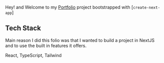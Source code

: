 Hey! and Welcome to my [Portfolio](https://nextjs.org/) project bootstrapped with [`create-next-app`]

## Tech Stack

Main reason I did this folio was that I wanted to build a project in NextJS and to use the built in features it offers.

React, TypeScript, Tailwind
